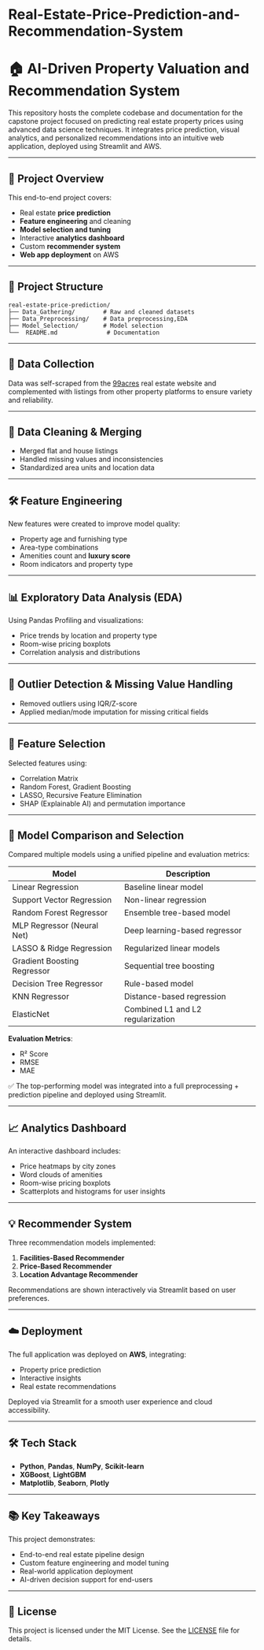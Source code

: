 # Real-Estate-Price-Prediction-and-Recommendation-System

# 🏠 AI-Driven Property Valuation and Recommendation System

This repository hosts the complete codebase and documentation for the capstone project focused on predicting real estate property prices using advanced data science techniques. It integrates price prediction, visual analytics, and personalized recommendations into an intuitive web application, deployed using Streamlit and AWS.

---

## 📌 Project Overview

This end-to-end project covers:
- Real estate **price prediction**
- **Feature engineering** and cleaning
- **Model selection and tuning**
- Interactive **analytics dashboard**
- Custom **recommender system**
- **Web app deployment** on AWS

---

## 📁 Project Structure

```
real-estate-price-prediction/
├── Data_Gathering/        # Raw and cleaned datasets
├── Data_Preprocessing/    # Data preprocessing,EDA
├── Model_Selection/       # Model selection
└──  README.md              # Documentation
```

---

## 🧾 Data Collection

Data was self-scraped from the [99acres](https://www.99acres.com) real estate website and complemented with listings from other property platforms to ensure variety and reliability.

---

## 🧹 Data Cleaning & Merging

- Merged flat and house listings
- Handled missing values and inconsistencies
- Standardized area units and location data

---

## 🛠️ Feature Engineering

New features were created to improve model quality:
- Property age and furnishing type
- Area-type combinations
- Amenities count and **luxury score**
- Room indicators and property type

---

## 📊 Exploratory Data Analysis (EDA)

Using Pandas Profiling and visualizations:
- Price trends by location and property type
- Room-wise pricing boxplots
- Correlation analysis and distributions

---

## 🚫 Outlier Detection & Missing Value Handling

- Removed outliers using IQR/Z-score
- Applied median/mode imputation for missing critical fields

---

## 🧠 Feature Selection

Selected features using:
- Correlation Matrix
- Random Forest, Gradient Boosting
- LASSO, Recursive Feature Elimination
- SHAP (Explainable AI) and permutation importance

---

## 🤖 Model Comparison and Selection

Compared multiple models using a unified pipeline and evaluation metrics:

| Model                         | Description                         |
|------------------------------|-------------------------------------|
| Linear Regression            | Baseline linear model               |
| Support Vector Regression    | Non-linear regression               |
| Random Forest Regressor      | Ensemble tree-based model           |
| MLP Regressor (Neural Net)   | Deep learning-based regressor       |
| LASSO & Ridge Regression     | Regularized linear models           |
| Gradient Boosting Regressor  | Sequential tree boosting            |
| Decision Tree Regressor      | Rule-based model                    |
| KNN Regressor                | Distance-based regression           |
| ElasticNet                   | Combined L1 and L2 regularization   |

**Evaluation Metrics**:
- R² Score
- RMSE
- MAE

✅ The top-performing model was integrated into a full preprocessing + prediction pipeline and deployed using Streamlit.

---

## 📈 Analytics Dashboard

An interactive dashboard includes:
- Price heatmaps by city zones
- Word clouds of amenities
- Room-wise pricing boxplots
- Scatterplots and histograms for user insights

---

## 💡 Recommender System

Three recommendation models implemented:
1. **Facilities-Based Recommender**
2. **Price-Based Recommender**
3. **Location Advantage Recommender**

Recommendations are shown interactively via Streamlit based on user preferences.

---

## ☁️ Deployment

The full application was deployed on **AWS**, integrating:
- Property price prediction
- Interactive insights
- Real estate recommendations

Deployed via Streamlit for a smooth user experience and cloud accessibility.

---

## 🛠️ Tech Stack

- **Python**, **Pandas**, **NumPy**, **Scikit-learn**
- **XGBoost**, **LightGBM**
- **Matplotlib**, **Seaborn**, **Plotly**


---

## 📚 Key Takeaways

This project demonstrates:
- End-to-end real estate pipeline design
- Custom feature engineering and model tuning
- Real-world application deployment
- AI-driven decision support for end-users

---

## 📄 License

This project is licensed under the MIT License. See the [LICENSE](LICENSE) file for details.
